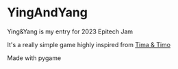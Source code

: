 # YingAndYang

Ying&Yang is my entry for 2023 Epitech Jam

It's a really simple game highly inspired from [Tima & Timo](https://gamebuino.com/fr/community/topic/timo-and-tima)

Made with pygame
